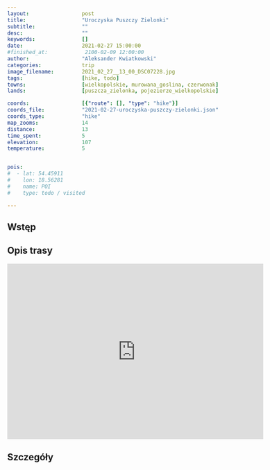 ```yaml
---
layout:                 post
title:                  "Uroczyska Puszczy Zielonki"
subtitle:               ""
desc:                   ""
keywords:               []
date:                   2021-02-27 15:00:00
#finished_at:            2100-02-09 12:00:00
author:                 "Aleksander Kwiatkowski"
categories:             trip
image_filename:         2021_02_27__13_00_DSC07228.jpg
tags:                   [hike, todo]
towns:                  [wielkopolskie, murowana_goslina, czerwonak]
lands:                  [puszcza_zielonka, pojezierze_wielkopolskie]

coords:                 [{"route": [], "type": "hike"}]
coords_file:            "2021-02-27-uroczyska-puszczy-zielonki.json"
coords_type:            "hike"
map_zooms:              14
distance:               13
time_spent:             5
elevation:              107
temperature:            5


pois:
#  - lat: 54.45911
#    lon: 18.56281
#    name: POI
#    type: todo / visited

---
```



## Wstęp

## Opis trasy

<iframe height='405' width='590' frameborder='0' allowtransparency='true' scrolling='no' src='https://www.strava.com/activities/4875984802/embed/752f8b3b31b7d43d413564a5cc0406c0fd9a9f40'></iframe>

## Szczegóły
